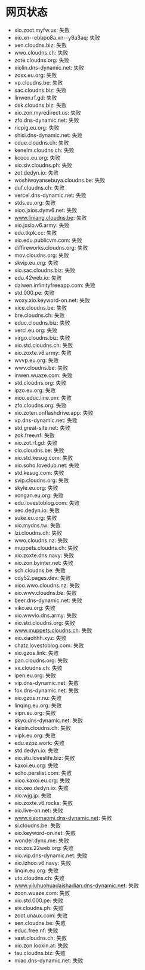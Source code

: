# 网页状态
- xio.zoot.myfw.us: 失败
- xio.xn--ebbpo8a.xn--y9a3aq: 失败
- ven.cloudns.biz: 失败
- wwo.cloudns.ch: 失败
- zote.cloudns.org: 失败
- xiolin.dns-dynamic.net: 失败
- zosx.eu.org: 失败
- vp.cloudns.be: 失败
- sac.cloudns.biz: 失败
- linwen.rf.gd: 失败
- dsk.cloudns.biz: 失败
- xio.zon.myredirect.us: 失败
- zfo.dns-dynamic.net: 失败
- ricpig.eu.org: 失败
- shisi.dns-dynamic.net: 失败
- cdue.cloudns.ch: 失败
- kenelm.cloudns.ch: 失败
- kcoco.eu.org: 失败
- xio.siv.cloudns.ph: 失败
- zot.dedyn.io: 失败
- woshiwoyansebuya.cloudns.be: 失败
- duf.cloudns.ch: 失败
- vercel.dns-dynamic.net: 失败
- stds.eu.org: 失败
- xioo.jxios.dynv6.net: 失败
- www.liniang.cloudns.be: 失败
- xio.jxsio.v6.army: 失败
- edu.tkpk.cc: 失败
- xio.edu.publicvm.com: 失败
- diffireworks.cloudns.org: 失败
- mov.cloudns.org: 失败
- skvip.eu.org: 失败
- xio.sac.cloudns.biz: 失败
- edu.42web.io: 失败
- daiwen.infinityfreeapp.com: 失败
- std.000.pe: 失败
- woxy.xio.keyword-on.net: 失败
- vice.cloudns.be: 失败
- bre.cloudns.ch: 失败
- educ.cloudns.biz: 失败
- vercl.eu.org: 失败
- virgo.cloudns.biz: 失败
- xio.std.cloudns.ch: 失败
- xio.zoxte.v6.army: 失败
- wvvp.eu.org: 失败
- wwv.cloudns.be: 失败
- inwen.wuaze.com: 失败
- std.cloudns.org: 失败
- ipzo.eu.org: 失败
- xioo.educ.line.pm: 失败
- zfo.cloudns.org: 失败
- xio.zoten.onflashdrive.app: 失败
- vp.dns-dynamic.net: 失败
- std.great-site.net: 失败
- zok.free.nf: 失败
- xio.zot.rf.gd: 失败
- clo.cloudns.be: 失败
- xio.std.kesug.com: 失败
- xio.soho.lovedub.net: 失败
- std.kesug.com: 失败
- svip.cloudns.org: 失败
- skyle.eu.org: 失败
- xongan.eu.org: 失败
- edu.lovestoblog.com: 失败
- xeo.dedyn.io: 失败
- suke.eu.org: 失败
- xio.mydns.tw: 失败
- lzi.cloudns.ch: 失败
- wwo.cloudns.nz: 失败
- muppets.cloudns.ch: 失败
- xio.zoxte.dns.navy: 失败
- xio.zon.byinter.net: 失败
- sch.cloudns.be: 失败
- cdy52.pages.dev: 失败
- xioo.wwo.cloudns.nz: 失败
- xio.wwv.cloudns.be: 失败
- beer.dns-dynamic.net: 失败
- viko.eu.org: 失败
- xio.wwvio.dns.army: 失败
- xio.std.cloudns.org: 失败
- www.muppets.cloudns.ch: 失败
- xio.xiaohhh.xyz: 失败
- chatz.lovestoblog.com: 失败
- xio.gzos.link: 失败
- pan.cloudns.org: 失败
- vx.cloudns.ch: 失败
- ipen.eu.org: 失败
- vip.dns-dynamic.net: 失败
- fox.dns-dynamic.net: 失败
- xio.gzos.rr.nu: 失败
- linqing.eu.org: 失败
- vipn.eu.org: 失败
- skyo.dns-dynamic.net: 失败
- kaixin.cloudns.ch: 失败
- vipk.eu.org: 失败
- edu.ezpz.work: 失败
- std.dedyn.io: 失败
- xio.stu.loveslife.biz: 失败
- kaxoi.eu.org: 失败
- soho.perslist.com: 失败
- xioo.kaxoi.eu.org: 失败
- xio.xeo.dedyn.io: 失败
- xio.wjg.jp: 失败
- xio.zoxte.v6.rocks: 失败
- xio.live-on.net: 失败
- www.xiaomaomi.dns-dynamic.net: 失败
- si.cloudns.be: 失败
- xio.keyword-on.net: 失败
- wonder.dynx.me: 失败
- xio.zos.22web.org: 失败
- xio.vip.dns-dynamic.net: 失败
- xio.lzhoo.v6.navy: 失败
- linqin.eu.org: 失败
- uto.cloudns.ch: 失败
- www.yiluhuohuadaishadian.dns-dynamic.net: 失败
- zoon.wuaze.com: 失败
- xio.std.000.pe: 失败
- siv.cloudns.ph: 失败
- zoot.unaux.com: 失败
- sen.cloudns.be: 失败
- educ.free.nf: 失败
- vast.cloudns.ch: 失败
- xio.zon.lookin.at: 失败
- tau.cloudns.biz: 失败
- miao.dns-dynamic.net: 失败

